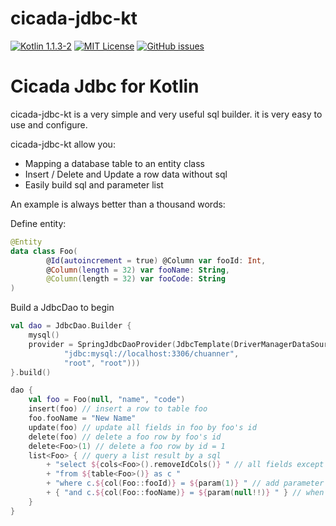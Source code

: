 # cicada-jdbc-kt

[![Kotlin 1.1.3-2](https://img.shields.io/badge/Kotlin-1.1-blue.svg)](http://kotlinlang.org)
[![MIT License](https://img.shields.io/github/license/cicada-kt/cicada-jdbc-kt.svg)](https://github.com/cicada-kt/cicada-jdbc-kt/blob/master/LICENSE)
[![GitHub issues](https://img.shields.io/github/issues/cicada-kt/cicada-jdbc-kt.svg)](https://github.com/cicada-kt/cicada-jdbc-kt/issues)

Cicada Jdbc for Kotlin
===========================

cicada-jdbc-kt is a very simple and very useful sql builder. it is very easy to use and configure.

cicada-jdbc-kt allow you:

- Mapping a database table to an entity class
- Insert / Delete and Update a row data without sql
- Easily build sql and parameter list

An example is always better than a thousand words:

Define entity:

```kotlin
@Entity
data class Foo(
        @Id(autoincrement = true) @Column var fooId: Int,
        @Column(length = 32) var fooName: String,
        @Column(length = 32) var fooCode: String
)
```

Build a JdbcDao to begin

```kotlin
val dao = JdbcDao.Builder {
    mysql()
    provider = SpringJdbcDaoProvider(JdbcTemplate(DriverManagerDataSource(
            "jdbc:mysql://localhost:3306/chuanner",
            "root", "root")))
}.build()
```

```kotlin
dao {
    val foo = Foo(null, "name", "code")
    insert(foo) // insert a row to table foo
    foo.fooName = "New Name"
    update(foo) // update all fields in foo by foo's id
    delete(foo) // delete a foo row by foo's id
    delete<Foo>(1) // delete a foo row by id = 1
    list<Foo> { // query a list result by a sql 
        + "select ${cols<Foo>().removeIdCols()} " // all fields except id in the foo 
        + "from ${table<Foo>()} as c "
        + "where c.${col(Foo::fooId)} = ${param(1)} " // add parameter
        + { "and c.${col(Foo::fooName)} = ${param(null!!)} " } // when a parameter is null, the part in this block will not in sql and parameter list
    }
}
```
